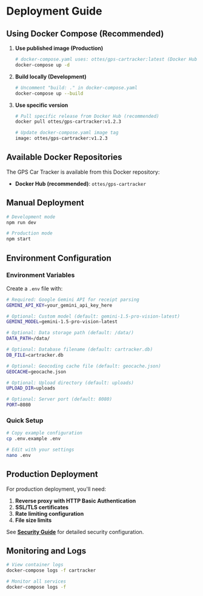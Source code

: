 # Deployment Guide

## Using Docker Compose (Recommended)

1. **Use published image (Production)**

   ```bash
   # docker-compose.yaml uses: ottes/gps-cartracker:latest (Docker Hub)
   docker-compose up -d
   ```

2. **Build locally (Development)**

   ```bash
   # Uncomment "build: ." in docker-compose.yaml
   docker-compose up --build
   ```

3. **Use specific version**

   ```bash
   # Pull specific release from Docker Hub (recommended)
   docker pull ottes/gps-cartracker:v1.2.3
   
   # Update docker-compose.yaml image tag
   image: ottes/gps-cartracker:v1.2.3
   ```

## Available Docker Repositories

The GPS Car Tracker is available from this Docker repository:

- **Docker Hub (recommended)**: `ottes/gps-cartracker`

## Manual Deployment

```bash
# Development mode
npm run dev

# Production mode
npm start
```

## Environment Configuration

### Environment Variables

Create a `.env` file with:

```bash
# Required: Google Gemini API for receipt parsing
GEMINI_API_KEY=your_gemini_api_key_here

# Optional: Custom model (default: gemini-1.5-pro-vision-latest)
GEMINI_MODEL=gemini-1.5-pro-vision-latest

# Optional: Data storage path (default: /data/)
DATA_PATH=/data/

# Optional: Database filename (default: cartracker.db)
DB_FILE=cartracker.db

# Optional: Geocoding cache file (default: geocache.json)
GEOCACHE=geocache.json

# Optional: Upload directory (default: uploads)
UPLOAD_DIR=uploads

# Optional: Server port (default: 8080)
PORT=8080
```

### Quick Setup

```bash
# Copy example configuration
cp .env.example .env

# Edit with your settings
nano .env
```

## Production Deployment

For production deployment, you'll need:

1. **Reverse proxy with HTTP Basic Authentication**
2. **SSL/TLS certificates**
3. **Rate limiting configuration**
4. **File size limits**

See **[Security Guide](SECURITY.MD)** for detailed security configuration.

## Monitoring and Logs

```bash
# View container logs
docker-compose logs -f cartracker

# Monitor all services
docker-compose logs -f
```
